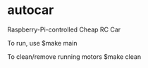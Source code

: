 # autocar
Raspberry-Pi-controlled Cheap RC Car

To run, use
  $make main

To clean/remove running motors
  $make clean
